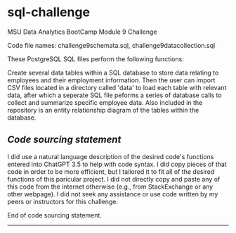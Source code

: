 # sql-challenge
 MSU Data Analytics BootCamp Module 9 Challenge

Code file names: challenge9schemata.sql, challenge9datacollection.sql

These PostgreSQL SQL files perform the following functions:

Create several data tables within a SQL database to store data relating to employees and their employment information. Then the user can import CSV files located in a directory called 'data' to load each table with relevant data, after which a seperate SQL file peforms a series of database calls to collect and summarize specific employee data. Also included in the repository is an entity relationship diagram of the tables within the database.

*Code sourcing statement*
-----------------------

I did use a natural language description of the desired code's functions entered into ChatGPT 3.5 to help with code syntax. I did copy pieces of that code in order to be more efficient, but I tailored it to fit all of the desired functions of this paricular project. I did not directly copy and paste any of this code from the internet otherwise (e.g., from StackExchange or any other webpage). I did not seek any assistance or use code written by my peers or instructors for this challenge.

End of code sourcing statement.

 ----------------------

